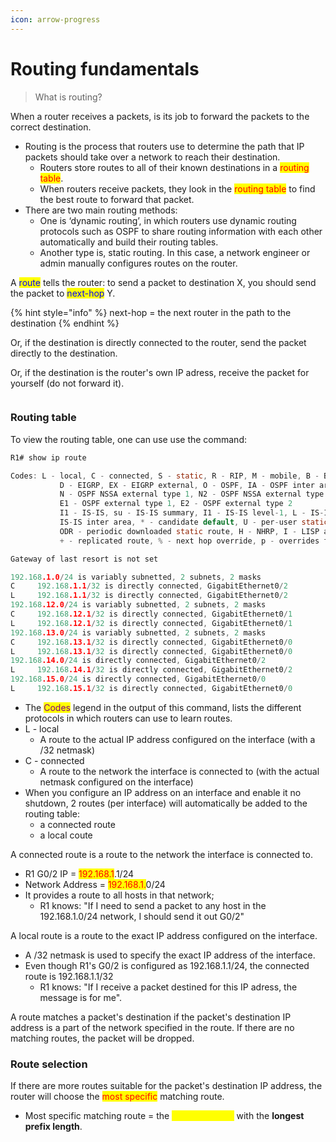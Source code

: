 ```yaml
---
icon: arrow-progress
---
```


# Routing fundamentals

> What is routing?

When a router receives a packets, is its job to forward the packets to the correct destination.

* Routing is the process that routers use to determine the path that IP packets should take over a network to reach their destination.
  * Routers store routes to all of their known destinations in a <mark style="color:red;">routing table</mark>.
  * When routers receive packets, they look in the <mark style="color:red;">routing table</mark> to find the best route to forward that packet.
* There are two main routing methods:&#x20;
  * One is ‘dynamic routing’, in which routers use dynamic routing protocols such as OSPF to share routing information with each other automatically and build their routing tables.
  * Another type is, static routing. In this case, a network engineer or admin manually configures routes on the router.

A <mark style="color:blue;">route</mark> tells the router: to send a packet to destination X, you should send the packet to <mark style="color:blue;">next-hop</mark> Y.

{% hint style="info" %}
next-hop = the next router in the path to the destination
{% endhint %}

Or, if the destination is directly connected to the router, send the packet directly to the destination.

Or, if the destination is the router's own IP adress, receive the packet for yourself (do not forward it).

<figure><img src="../.gitbook/assets/image (70).png" alt=""><figcaption></figcaption></figure>

### Routing table&#x20;

To view the routing table, one can use use the command:

```c
R1# show ip route

Codes: L - local, C - connected, S - static, R - RIP, M - mobile, B - BGP
           D - EIGRP, EX - EIGRP external, O - OSPF, IA - OSPF inter area
           N - OSPF NSSA external type 1, N2 - OSPF NSSA external type 2
           E1 - OSPF external type 1, E2 - OSPF external type 2
           I1 - IS-IS, su - IS-IS summary, I1 - IS-IS level-1, L - IS-IS level-2
           IS-IS inter area, * - candidate default, U - per-user static route
           ODR - periodic downloaded static route, H - NHRP, I - LISP application route
           + - replicated route, % - next hop override, p - overrides from PfR

Gateway of last resort is not set

192.168.1.0/24 is variably subnetted, 2 subnets, 2 masks
C     192.168.1.1/32 is directly connected, GigabitEthernet0/2
L     192.168.1.1/32 is directly connected, GigabitEthernet0/2
192.168.12.0/24 is variably subnetted, 2 subnets, 2 masks
C     192.168.12.1/32 is directly connected, GigabitEthernet0/1
L     192.168.12.1/32 is directly connected, GigabitEthernet0/1
192.168.13.0/24 is variably subnetted, 2 subnets, 2 masks
C     192.168.13.1/32 is directly connected, GigabitEthernet0/0
L     192.168.13.1/32 is directly connected, GigabitEthernet0/0
192.168.14.0/24 is directly connected, GigabitEthernet0/2
L     192.168.14.1/32 is directly connected, GigabitEthernet0/2
192.168.15.0/24 is directly connected, GigabitEthernet0/0
L     192.168.15.1/32 is directly connected, GigabitEthernet0/0
```

* The <mark style="color:purple;">Codes</mark> legend in the output of this command, lists the different protocols in which routers can use to learn routes.
* L - local
  * A route to the actual IP address configured on the interface (with a /32 netmask)
* C - connected
  * A route to the network the interface is connected to (with the actual netmask configured on the interface)
* When you configure an IP address on an interface and enable it no shutdown, 2 routes (per interface) will automatically be added to the routing table:
  * a connected route
  * a local coute

A connected route is a route to the network the interface is connected to.

* &#x20;R1 G0/2 IP = <mark style="color:red;">192.168.1</mark>.1/24
* Network Address = <mark style="color:red;">192.168.1.</mark>0/24
* It provides a route to all hosts in that network;
  * R1 knows: "If I need to send a packet to any host in the 192.168.1.0/24 network, I should send it out G0/2"

A local route is a route to the exact IP address configured on the interface.

* A /32 netmask is used to specify the exact IP address of the interface.
* Even though R1's G0/2 is configured as 192.168.1.1/24, the connected route is 192.168.1.1/32
  * R1 knows: "If I receive a packet destined for this IP adress, the message is for me".

A route matches a packet's destination if the packet's destination IP address is a part of the network specified in the route. If there are no matching routes, the packet will be dropped.

### Route selection

If there are more routes suitable for the packet's destination IP address, the router will choose the <mark style="color:red;">most specific</mark> matching route.

* Most specific matching route = the <mark style="color:yellow;">matching route</mark> with the **longest prefix length**.
